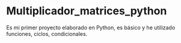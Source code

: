 # Multiplicador_matrices_python
Es mi primer proyecto elaborado en Python, es básico y he utilizado funciones, ciclos, condicionales.
